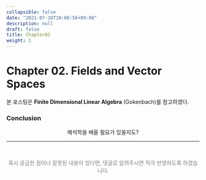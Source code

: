 ```yaml
---
collapsible: false
date: "2021-07-10T10:08:56+09:00"
description: null
draft: false
title: Chapter02
weight: 2
---
```


# Chapter 02. Fields and Vector Spaces
본 포스팅은 **Finite Dimensional Linear Algebra** (Gokenbach)를 참고하였다.

### Conclusion
<p style='text-align: center'> 해석학을 배울 필요가 있을지도? </p> 

---
<br> 
<p style='text-align: center; color:gray'> 혹시 궁금한 점이나 잘못된 내용이 있다면, 댓글로 알려주시면 적극 반영하도록 하겠습니다. </p>

<br>
<br>
